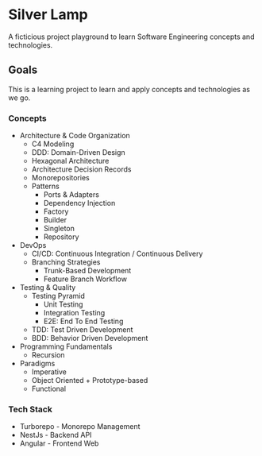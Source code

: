 # Silver Lamp
A ficticious project playground to learn Software Engineering concepts and technologies.

## Goals
This is a learning project to learn and apply concepts and technologies as we go.

### Concepts
- Architecture & Code Organization
  - C4 Modeling
  - DDD: Domain-Driven Design
  - Hexagonal Architecture
  - Architecture Decision Records
  - Monorepositories
  - Patterns
    - Ports & Adapters
    - Dependency Injection
    - Factory
    - Builder
    - Singleton
    - Repository
- DevOps
  - CI/CD: Continuous Integration / Continuous Delivery
  - Branching Strategies
    - Trunk-Based Development
    - Feature Branch Workflow
- Testing & Quality
  - Testing Pyramid
    - Unit Testing
    - Integration Testing
    - E2E: End To End Testing
  - TDD: Test Driven Development
  - BDD: Behavior Driven Development
- Programming Fundamentals
  - Recursion
- Paradigms
  - Imperative
  - Object Oriented + Prototype-based
  - Functional

### Tech Stack
- Turborepo - Monorepo Management
- NestJs - Backend API
- Angular - Frontend Web